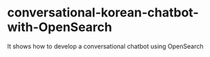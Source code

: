 # conversational-korean-chatbot-with-OpenSearch
It shows how to develop a conversational chatbot using OpenSearch
